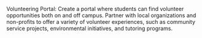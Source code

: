 Volunteering Portal: Create a portal where students can find volunteer opportunities both on and off campus. Partner with local organizations and non-profits to offer a variety of volunteer experiences, such as community service projects, environmental initiatives, and tutoring programs.
